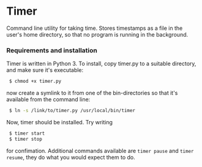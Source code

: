 # Timer
Command line utility for taking time. Stores timestamps as a file in the user's home directory, so that no program is running in the background.


### Requirements and installation
Timer is written in Python 3. To install, copy timer.py to a suitable directory, and make sure it's executable:
``` bash
 $ chmod +x timer.py
```
now create a symlink to it from one of the bin-directories so that it's available from the command line:
``` bash
 $ ln -s /link/to/timer.py /usr/local/bin/timer
```
Now, timer should be installed. Try writing
``` bash
 $ timer start
 $ timer stop
```
for confimation. Additional commands available are `timer pause` and `timer resume`, they do what you would expect them to do. 
